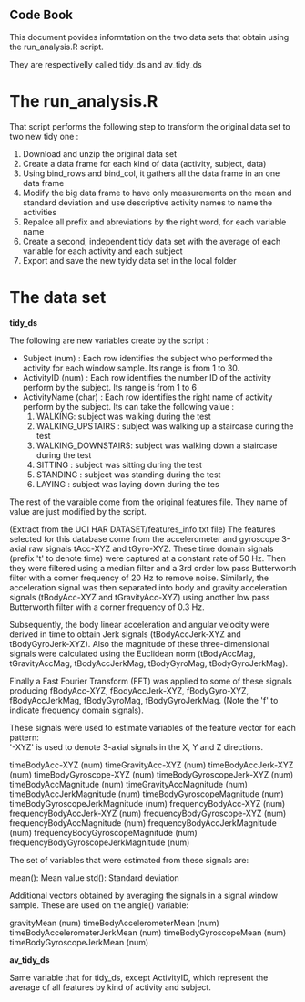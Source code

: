 ## Code Book

This document povides informtation on the two data sets that obtain using the run_analysis.R script.

They are respectivelly called tidy_ds and av_tidy_ds

# The run_analysis.R

That script performs the following step to transform the original data set to two new tidy one :

1. Download and unzip the original data set
2. Create a data frame for each kind of data (activity, subject, data)
3. Using bind_rows and bind_col, it gathers all the data frame in an one data frame
4. Modify the big data frame to have only measurements on the mean and standard deviation and use descriptive activity names to name the activities
5. Repalce all prefix and abreviations by the right word, for each variable name
6. Create a second, independent tidy data set with the average of each variable for each activity and each subject
7. Export and save the new tyidy data set in the local folder

# The data set

__tidy_ds__

The following are new variables create by the script :

* Subject (num) : Each row identifies the subject who performed the activity for each window sample. Its range is from 1 to 30.
* ActivityID (num) : Each row identifies the number ID of the activity perform by the subject. Its range is from 1 to 6
* ActivityName (char) : Each row identifies the right name of activity perform by the subject. Its can take the following value :
	1. WALKING: subject was walking during the test
	2. WALKING_UPSTAIRS : subject was walking up a staircase during the test
	3. WALKING_DOWNSTAIRS: subject was walking down a staircase during the test
	4. SITTING : subject was sitting during the test
	5. STANDING : subject was standing during the test
	6. LAYING : subject was laying down during the tes

The rest of the varaible come from the original features file. They name of value are just modified by the script.

(Extract from the UCI HAR DATASET/features_info.txt file) The features selected for this database come from the accelerometer and gyroscope 3-axial raw signals tAcc-XYZ and tGyro-XYZ. These time domain signals (prefix 't' to denote time) were captured at a constant rate of 50 Hz. Then they were filtered using a median filter and a 3rd order low pass Butterworth filter with a corner frequency of 20 Hz to remove noise. Similarly, the acceleration signal was then separated into body and gravity acceleration signals (tBodyAcc-XYZ and tGravityAcc-XYZ) using another low pass Butterworth filter with a corner frequency of 0.3 Hz. 

Subsequently, the body linear acceleration and angular velocity were derived in time to obtain Jerk signals (tBodyAccJerk-XYZ and tBodyGyroJerk-XYZ). Also the magnitude of these three-dimensional signals were calculated using the Euclidean norm (tBodyAccMag, tGravityAccMag, tBodyAccJerkMag, tBodyGyroMag, tBodyGyroJerkMag). 

Finally a Fast Fourier Transform (FFT) was applied to some of these signals producing fBodyAcc-XYZ, fBodyAccJerk-XYZ, fBodyGyro-XYZ, fBodyAccJerkMag, fBodyGyroMag, fBodyGyroJerkMag. (Note the 'f' to indicate frequency domain signals). 

These signals were used to estimate variables of the feature vector for each pattern:  
'-XYZ' is used to denote 3-axial signals in the X, Y and Z directions.

timeBodyAcc-XYZ (num)
timeGravityAcc-XYZ (num)
timeBodyAccJerk-XYZ (num)
timeBodyGyroscope-XYZ (num)
timeBodyGyroscopeJerk-XYZ (num)
timeBodyAccMagnitude (num)
timeGravityAccMagnitude (num)
timeBodyAccJerkMagnitude (num)
timeBodyGyroscopeMagnitude (num)
timeBodyGyroscopeJerkMagnitude (num)
frequencyBodyAcc-XYZ (num)
frequencyBodyAccJerk-XYZ (num)
frequencyBodyGyroscope-XYZ (num)
frequencyBodyAccMagnitude (num)
frequencyBodyAccJerkMagnitude (num)
frequencyBodyGyroscopeMagnitude (num)
frequencyBodyGyroscopeJerkMagnitude (num)

The set of variables that were estimated from these signals are: 

mean(): Mean value
std(): Standard deviation

Additional vectors obtained by averaging the signals in a signal window sample. These are used on the angle() variable:

gravityMean (num)
timeBodyAccelerometerMean (num)
timeBodyAccelerometerJerkMean (num)
timeBodyGyroscopeMean (num)
timeBodyGyroscopeJerkMean (num)

__av_tidy_ds__

Same variable that for tidy_ds, except ActivityID, which represent the average of all features by kind of activity and subject.